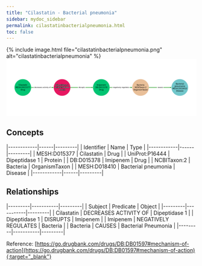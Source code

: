 ```yaml
---
title: "Cilastatin - Bacterial pneumonia"
sidebar: mydoc_sidebar
permalink: cilastatinbacterialpneumonia.html
toc: false 
---
```


{% include image.html file="cilastatinbacterialpneumonia.png" alt="cilastatinbacterialpneumonia" %}![Path Visualization](/images/cilastatinbacterialpneumonia.png)

## Concepts

|------------|------|---------|
| Identifier | Name | Type    |
|------------|------|---------|
| MESH:D015377 | Cilastatin | Drug |
| UniProt:P16444 | Dipeptidase 1 | Protein |
| DB:D015378 | Imipenem | Drug |
| NCBITaxon:2 | Bacteria | OrganismTaxon |
| MESH:D018410 | Bacterial pneumonia | Disease |
|------------|------|---------|

## Relationships

|---------|-----------|---------|
| Subject | Predicate | Object  |
|---------|-----------|---------|
| Cilastatin | DECREASES ACTIVITY OF | Dipeptidase 1 |
| Dipeptidase 1 | DISRUPTS | Imipenem |
| Imipenem | NEGATIVELY REGULATES | Bacteria |
| Bacteria | CAUSES | Bacterial Pneumonia |
|---------|-----------|---------|

Reference: [https://go.drugbank.com/drugs/DB:DB01597#mechanism-of-action](https://go.drugbank.com/drugs/DB:DB01597#mechanism-of-action){:target="_blank"}